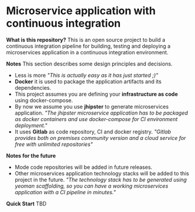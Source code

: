 # Microservice application with continuous integration

**What is this repository?**
This is an open source project to build a continuous integration pipeline for building, testing and deploying a microservices application in a continuous integration environment.

**Notes**
This section describes some design principles and decisions.
 - Less is more
    _"This is actually easy as it has just started ;)"_
 - **Docker** it is used to package the application artifacts and its dependencies.
 - This project assumes you are defining your **infrastructure as code** using docker-compose. 
 - By now we assume you use **jhipster** to generate microservices application.
    _"The jhipster microservice application has to be packaged as docker containers and use docker-compose for CI environment deployment."_
 - It uses **Gitlab** as code repository, CI and docker registry.
    _"Gitlab provides both on premises community version and a cloud service for free with unlimited repositories"_ 

**Notes for the future**
 - Mode code repositories will be added in future releases.
 - Other microservices application technology stacks will be added to this project in the future.
    _"The technology stack has to be generated using yeoman scaffolding, so you can have a working microservices application with a CI pipeline in minutes."_

**Quick Start**
TBD